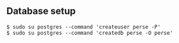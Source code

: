 ## Database setup

    $ sudo su postgres --command 'createuser perse -P'
    $ sudo su postgres --command 'createdb perse -O perse'
